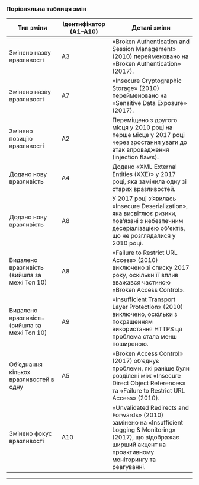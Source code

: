 ### **Порівняльна таблиця змін**
| **Тип зміни**                            | **Ідентифікатор (A1–A10)** | **Деталі зміни**                                                                                                                                                             |
|------------------------------------------|----------------------------|-----------------------------------------------------------------------------------------------------------------------------------------------------------------------------|
| Змінено назву вразливості                | A3                         | «Broken Authentication and Session Management» (2010) перейменовано на «Broken Authentication» (2017).                                                                      |
| Змінено назву вразливості                | A7                         | «Insecure Cryptographic Storage» (2010) перейменовано на «Sensitive Data Exposure» (2017).                                                                                  |
| Змінено позицію вразливості              | A2                         | Переміщено з другого місця у 2010 році на перше місце у 2017 році через зростання уваги до атак впровадження (injection flaws).                                              |
| Додано нову вразливість                  | A4                         | Додано «XML External Entities (XXE)» у 2017 році, яка замінила одну зі старих вразливостей.                                                                                  |
| Додано нову вразливість                  | A8                         | У 2017 році з’явилась «Insecure Deserialization», яка висвітлює ризики, пов’язані з небезпечним десеріалізацією об'єктів, що не розглядалися у 2010 році.                   |
| Видалено вразливість (вийшла за межі Топ 10) | A8                         | «Failure to Restrict URL Access» (2010) виключено зі списку 2017 року, оскільки її вплив вважався частиною «Broken Access Control».                                           |
| Видалено вразливість (вийшла за межі Топ 10) | A9                         | «Insufficient Transport Layer Protection» (2010) виключено, оскільки з покращенням використання HTTPS ця проблема стала менш поширеною.                                      |
| Об’єднання кількох вразливостей в одну    | A5                         | «Broken Access Control» (2017) об’єднує проблеми, які раніше були розділені між «Insecure Direct Object References» та «Failure to Restrict URL Access» (2010).            |
| Змінено фокус вразливості                | A10                        | «Unvalidated Redirects and Forwards» (2010) замінено на «Insufficient Logging & Monitoring» (2017), що відображає ширший акцент на проактивному моніторингу та реагуванні. |

---
